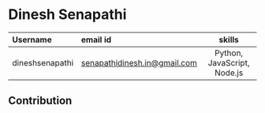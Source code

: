 # Dinesh Senapathi

| Username | email id | skills |
| :----- | :-------- | :----------------: |
| dineshsenapathi | senapathidinesh.in@gmail.com | Python, JavaScript, Node.js |

## Contribution